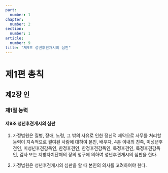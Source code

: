 ```yaml
---
part:
  number: 1
chapter:
  number: 2
section:
  number: 1
article:
  number: 9
title: "제9조 성년후견개시의 심판"
---
```


# 제1편 총칙

## 제2장 인

### 제1절 능력

#### 제9조 성년후견개시의 심판

1. 가정법원은 질병, 장애, 노령, 그 밖의 사유로 인한 정신적 제약으로 사무를 처리할 능력이 지속적으로 결여된 사람에 대하여 본인, 배우자, 4촌 이내의 친족, 미성년후견인, 미성년후견감독인, 한정후견인, 한정후견감독인, 특정후견인, 특정후견감독인, 검사 또는 지방자치단체의 장의 청구에 의하여 성년후견개시의 심판을 한다.

2. 가정법원은 성년후견개시의 심판을 할 때 본인의 의사를 고려하여야 한다.
